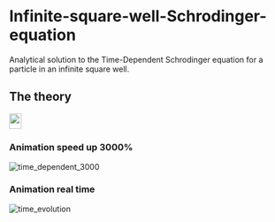 # Infinite-square-well-Schrodinger-equation
Analytical solution to the Time-Dependent Schrodinger equation for a particle in an infinite square well.

## The theory

<img src="/tex/71486f265f83bc1e3d2b6f67704bcc23.svg?invert_in_darkmode&sanitize=true" align=middle width=21.91788224999999pt height=28.511366399999982pt/> 

### Animation speed up 3000%
![time_dependent_3000](https://github.com/timothypholmes/Infinite-square-well-Schrodinger-equation/blob/master/time_dependent_3000.gif)

### Animation real time
![time_evolution](https://github.com/timothypholmes/Infinite-square-well-Schrodinger-equation/blob/master/time_evolution.gif)
